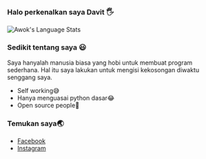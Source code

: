 ### Halo perkenalkan saya Davit 🖐

![Awok's Language Stats](https://github-readme-stats.vercel.app/api/top-langs/?username=DavitID&show_icons=true&theme=radical)

### Sedikit tentang saya 😃

Saya hanyalah manusia biasa yang hobi untuk membuat program sederhana.
Hal itu saya lakukan untuk mengisi kekosongan diwaktu senggang saya.

- Self working😅
- Hanya menguasai python dasar😂
- Open source people👦

### Temukan saya🌏

- [Facebook](https://www.facebook.com/Davit.ex.1238)
- [Instagram](https://instagram.com/tea_rex5)
